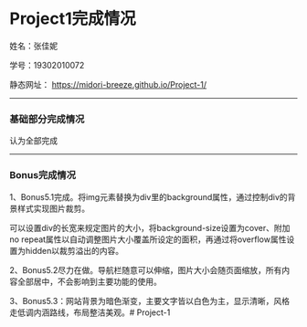 Project1完成情况
==========
姓名：张佳妮

学号：19302010072

静态网址： https://midori-breeze.github.io/Project-1/

-------------------

### 基础部分完成情况

认为全部完成

-------------------

### Bonus完成情况
1、Bonus5.1完成。将img元素替换为div里的background属性，通过控制div的背景样式实现图片裁剪。

可以设置div的长宽来规定图片的大小，将background-size设置为cover、附加no repeat属性以自动调整图片大小覆盖所设定的面积，再通过将overflow属性设置为hidden以裁剪溢出的内容。

2、Bonus5.2尽力在做。导航栏随意可以伸缩，图片大小会随页面缩放，所有内容全部居中，不会影响到主要功能的使用。


3、Bonus5.3：网站背景为暗色渐变，主要文字皆以白色为主，显示清晰，风格走低调内涵路线，布局整洁美观。# Project-1
